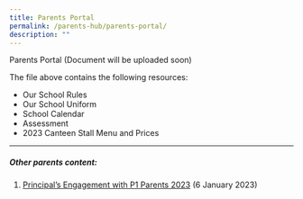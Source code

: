 ```yaml
---
title: Parents Portal
permalink: /parents-hub/parents-portal/
description: ""
---
```

Parents Portal (Document will be uploaded soon)

The file above contains the following resources:
* Our School Rules
* Our School Uniform
* School Calendar
* Assessment
* 2023 Canteen Stall Menu and Prices

<hr>

##### Other parents content:
1. [Principal’s Engagement with P1 Parents 2023](/files/Parents%20Portal/2023-ps-engagement-with-p1-parents-6-jan-2023-for-parents-portal.pdf) (6 January 2023)